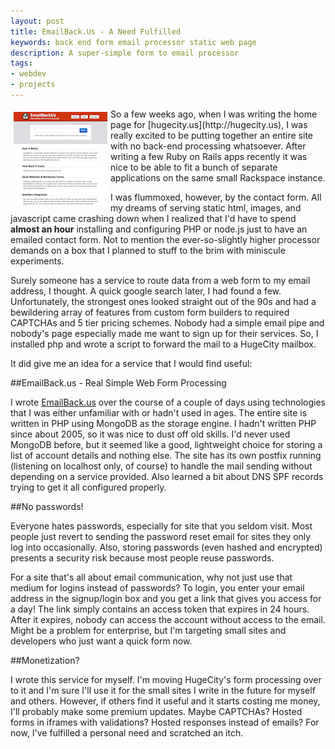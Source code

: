 ```yaml
---
layout: post
title: EmailBack.Us - A Need Fulfilled
keywords: back end form email processor static web page
description: A super-simple form to email processor
tags: 
- webdev
- projects
---
```


<img src="images/emailbackus.png" style="float:left; padding: 5px;"/>
So a few weeks ago, when I was writing the home page for [hugecity.us](http://hugecity.us), I was really excited to be putting together an entire site with no back-end processing whatsoever.  After writing a few Ruby on Rails apps recently it was nice to be able to fit a bunch of separate applications on the same small Rackspace instance.  

I was flummoxed, however, by the contact form.  All my dreams of serving static html, images, and javascript came crashing down when I realized that I'd have to spend **almost an hour** installing and configuring PHP or node.js just to have an emailed contact form.  Not to mention the ever-so-slightly higher processor demands on a box that I planned to stuff to the brim with miniscule experiments.

Surely someone has a service to route data from a web form to my email address, I thought.  A quick google search later, I had found a few.  Unfortunately, the strongest ones looked straight out of the 90s and had a bewildering array of features from custom form builders to required CAPTCHAs and 5 tier pricing schemes.  Nobody had a simple email pipe and nobody's page especially made me want to sign up for their services.  So, I installed php and wrote a script to forward the mail to a HugeCity mailbox.

It did give me an idea for a service that I would find useful:

##EmailBack.us - Real Simple Web Form Processing

I wrote [EmailBack.us](http://emailback.us) over the course of a couple of days using technologies that I was either unfamiliar with or hadn't used in ages.  The entire site is written in PHP using MongoDB as the storage engine.  I hadn't written PHP since about 2005, so it was nice to dust off old skills.  I'd never used MongoDB before, but it seemed like a good, lightweight choice for storing a list of account details and nothing else.  The site has its own postfix running (listening on localhost only, of course) to handle the mail sending without depending on a service provided.  Also learned a bit about DNS SPF records trying to get it all configured properly.

##No passwords!

Everyone hates passwords, especially for site that you seldom visit.  Most people just revert to sending the password reset email for sites they only log into occasionally.  Also, storing passwords (even hashed and encrypted) presents a security risk because most people reuse passwords. 

For a site that's all about email communication, why not just use that medium for logins instead of passwords?  To login, you enter your email address in the signup/login box and you get a link that gives you access for a day!  The link simply contains an access token that expires in 24 hours.  After it expires, nobody can access the account without access to the email.  Might be a problem for enterprise, but I'm targeting small sites and developers who just want a quick form now.

##Monetization?

I wrote this service for myself.  I'm moving HugeCity's form processing over to it and I'm sure I'll use it for the small sites I write in the future for myself and others.  However, if others find it useful and it starts costing me money, I'll probably make some premium updates.  Maybe CAPTCHAs?  Hosted forms in iframes with validations?  Hosted responses instead of emails?  For now, I've fulfilled a personal need and scratched an itch.

